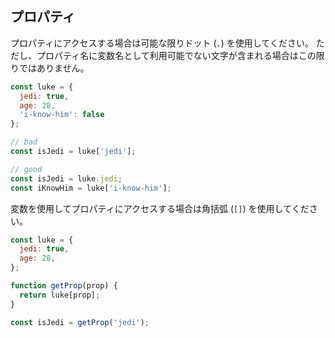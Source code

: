 ## プロパティ

プロパティにアクセスする場合は可能な限りドット (`.`) を使用してください。
ただし、プロパティ名に変数名として利用可能でない文字が含まれる場合はこの限りではありません。

```js
const luke = {
  jedi: true,
  age: 28,
  'i-know-him': false
};

// bad
const isJedi = luke['jedi'];

// good
const isJedi = luke.jedi;
const iKnowHim = luke['i-know-him'];
```

変数を使用してプロパティにアクセスする場合は角括弧 (`[]`) を使用してください。

```js
const luke = {
  jedi: true,
  age: 28,
};

function getProp(prop) {
  return luke[prop];
}

const isJedi = getProp('jedi');
```

